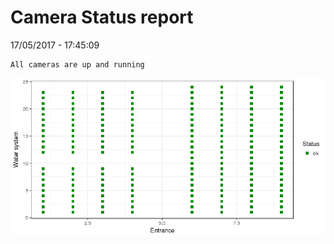 Camera Status report
================
17/05/2017 - 17:45:09

    All cameras are up and running

![](camreport_files/figure-markdown_github/unnamed-chunk-2-1.png)
